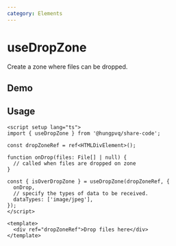 ```yaml
---
category: Elements
---
```


<script setup>
import Demo from './demo.vue'
</script>

# useDropZone

<FunctionInfo :frontmatter="$frontmatter" package="Share - Core" fn="useDropZone" />

Create a zone where files can be dropped.

## Demo

<DemoContainer>
  <Demo />
</DemoContainer>

## Usage

```vue
<script setup lang="ts">
import { useDropZone } from '@hungpvq/share-code';

const dropZoneRef = ref<HTMLDivElement>();

function onDrop(files: File[] | null) {
  // called when files are dropped on zone
}

const { isOverDropZone } = useDropZone(dropZoneRef, {
  onDrop,
  // specify the types of data to be received.
  dataTypes: ['image/jpeg'],
});
</script>

<template>
  <div ref="dropZoneRef">Drop files here</div>
</template>
```
